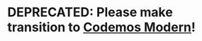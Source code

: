 # DEPRECATED: Please make transition to [Codemos Modern](https://marketplace.visualstudio.com/items?itemName=Codemos.codemos-modern)!